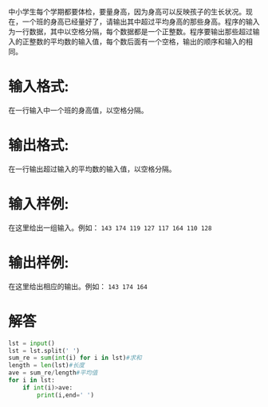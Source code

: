 中小学生每个学期都要体检，要量身高，因为身高可以反映孩子的生长状况。现在，一个班的身高已经量好了，请输出其中超过平均身高的那些身高。程序的输入为一行数据，其中以空格分隔，每个数据都是一个正整数。程序要输出那些超过输入的正整数的平均数的输入值，每个数后面有一个空格，输出的顺序和输入的相同。
# 输入格式:
在一行输入中一个班的身高值，以空格分隔。
# 输出格式:
在一行输出超过输入的平均数的输入值，以空格分隔。
# 输入样例:
在这里给出一组输入。例如：
`143 174 119 127 117 164 110 128`
# 输出样例:
在这里给出相应的输出。例如：
`143 174 164`

# 解答
```python
lst = input()
lst = lst.split(' ')
sum_re = sum(int(i) for i in lst)#求和
length = len(lst)#长度
ave = sum_re/length#平均值
for i in lst:
    if int(i)>ave:
        print(i,end=' ')
```
